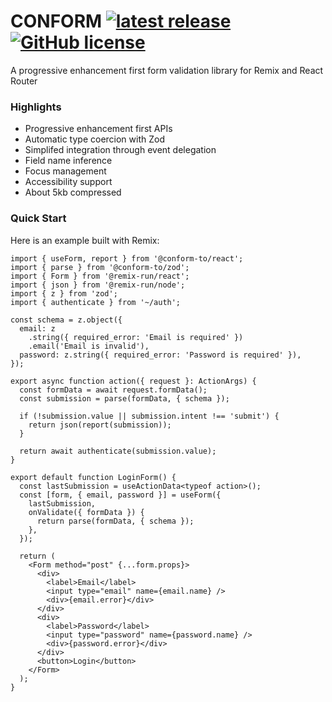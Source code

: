 # CONFORM [![latest release](https://img.shields.io/github/v/release/edmundhung/conform?display_name=tag&sort=semver&style=flat-square&labelColor=333&color=000)](https://github.com/edmundhung/conform/releases) [![GitHub license](https://img.shields.io/github/license/edmundhung/conform?style=flat-square&labelColor=333&color=000)](https://github.com/edmundhung/conform/blob/main/LICENSE)

A progressive enhancement first form validation library for Remix and React Router

### Highlights

- Progressive enhancement first APIs
- Automatic type coercion with Zod
- Simplifed integration through event delegation
- Field name inference
- Focus management
- Accessibility support
- About 5kb compressed

### Quick Start

Here is an example built with Remix:

```tsx
import { useForm, report } from '@conform-to/react';
import { parse } from '@conform-to/zod';
import { Form } from '@remix-run/react';
import { json } from '@remix-run/node';
import { z } from 'zod';
import { authenticate } from '~/auth';

const schema = z.object({
  email: z
    .string({ required_error: 'Email is required' })
    .email('Email is invalid'),
  password: z.string({ required_error: 'Password is required' }),
});

export async function action({ request }: ActionArgs) {
  const formData = await request.formData();
  const submission = parse(formData, { schema });

  if (!submission.value || submission.intent !== 'submit') {
    return json(report(submission));
  }

  return await authenticate(submission.value);
}

export default function LoginForm() {
  const lastSubmission = useActionData<typeof action>();
  const [form, { email, password }] = useForm({
    lastSubmission,
    onValidate({ formData }) {
      return parse(formData, { schema });
    },
  });

  return (
    <Form method="post" {...form.props}>
      <div>
        <label>Email</label>
        <input type="email" name={email.name} />
        <div>{email.error}</div>
      </div>
      <div>
        <label>Password</label>
        <input type="password" name={password.name} />
        <div>{password.error}</div>
      </div>
      <button>Login</button>
    </Form>
  );
}
```
